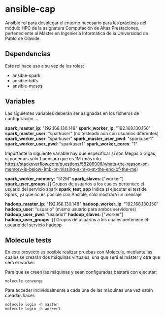 # ansible-cap

Ansible rol para desplegar el entorno necesario para las prácticas del módulo HPC de la asignatura Computación de Altas Prestaciones,
perteneciente al Máster en Ingeniería Informática de la Universidad de Pablo de Olavide.

## Dependencias
Este rol hace uso a su vez de los roles:
  - ansible-spark
  - ansible-hdfs
  - ansible-mesos

## Variables
Las siguientes variables deberán ser asignadas en los ficheros de configuración....

**spark_master_ip**: "192.168.130.148"
**spark_worker_ip**: "192.168.130.150"
**spark_master_user**: "sparkuser"  (no testeado aún con usuarios diferentes)
**spark_worker_user**: "sparkuser"
**spark_master_user_pwd**: "sparkuser1"
**spark_worker_user_pwd**: "sparkuser1"
**spark_worker_cores**: "1"

Importante la siguiente variable hay que especificar si son Megas o Gigas, si ponemos sólo 1 pensará que es 1M
(más info https://stackoverflow.com/questions/58206006/whats-the-reason-on-memory-is-below-1mb-or-missing-a-m-g-at-the-end-of-the-me)

**spark_worker_memory**: "512M"
**spark_slaves**: ["worker"]
**spark_user_groups**: [] Grupos de usuarios a los cuales pertenece el usuario del servicio spark
**spark_test_app** Indica si ejecutar el test de Spark, ya que no es posible con Ansible, sólo mostrará un mensaje

**hadoop_master_ip**: "192.168.130.148"
**hadoop_worker_ip**: "192.168.130.150"
**hadoop_user**: "usuario" (mismo usuario para ambos servidores)
**hadoop_user_pwd**: "usuario1"
**hadoop_slaves**: ["worker"]
**hadoop_user_groups**: [] Grupos de usuarios a los cuales pertenece el usuario del servicio hadoop


## Molecule tests

En este proyecto es posible realizar pruebas con Molecule, mediante las cuales se crearán dos máquinas virtuales, una que será el máster
y otra que será el worker.

Para que se creen las máquinas y sean configuradas bastará con ejecutar:

```
molecule converge
```

Para acceder individualmente a cada una de las máquinas una vez estén creadas hacer:

```
molecule login -h master
molecule login -h worker1
```
